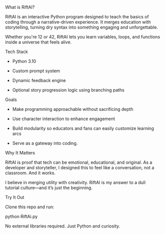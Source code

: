 What is RiftAI?

RiftAI is an interactive Python program designed to teach the basics of coding through a narrative-driven experience. It merges education with storytelling, turning dry syntax into something engaging and unforgettable.



Whether you're 12 or 42, RiftAI lets you learn variables, loops, and functions inside a universe that feels alive.



Tech Stack

- Python 3.10  

- Custom prompt system  

- Dynamic feedback engine  

- Optional story progression logic using branching paths



Goals

- Make programming approachable without sacrificing depth  

- Use character interaction to enhance engagement  

- Build modularity so educators and fans can easily customize learning arcs  

- Serve as a gateway into coding.



Why It Matters

RiftAI is proof that tech can be emotional, educational, and original. As a developer and storyteller, I designed this to feel like a conversation, not a classroom. And it works.



I believe in merging utility with creativity. RiftAI is my answer to a dull tutorial culture—and it’s just the beginning.



Try It Out

Clone this repo and run:



python RiftAi.py



No external libraries required. Just Python and curiosity.
